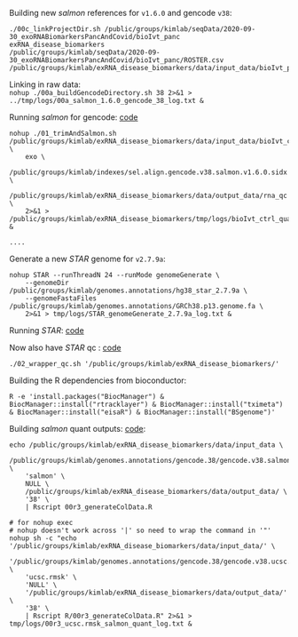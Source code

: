 
Building new *salmon* references for `v1.6.0` and gencode `v38`:  
```
./00c_linkProjectDir.sh /public/groups/kimlab/seqData/2020-09-30_exoRNABiomarkersPancAndCovid/bioIvt_panc
exRNA_disease_biomarkers
/public/groups/kimlab/seqData/2020-09-30_exoRNABiomarkersPancAndCovid/bioIvt_panc/ROSTER.csv
/public/groups/kimlab/exRNA_disease_biomarkers/data/input_data/bioIvt_panc
```

Linking in raw data:  
```nohup ./00a_buildGencodeDirectory.sh 38 2>&1 > ../tmp/logs/00a_salmon_1.6.0_gencode_38_log.txt &```

Running *salmon* for gencode: [code](bin/01_wrapper.sh)  
```
nohup ./01_trimAndSalmon.sh /public/groups/kimlab/exRNA_disease_biomarkers/data/input_data/bioIvt_ctrl/ \
	exo \
	/public/groups/kimlab/indexes/sel.align.gencode.v38.salmon.v1.6.0.sidx \
	/public/groups/kimlab/exRNA_disease_biomarkers/data/output_data/rna_qc \
	2>&1 > /public/groups/kimlab/exRNA_disease_biomarkers/tmp/logs/bioIvt_ctrl_quant_log.txt &

....

```  

Generate a new *STAR* genome for `v2.7.9a`:  
```
nohup STAR --runThreadN 24 --runMode genomeGenerate \
	--genomeDir /public/groups/kimlab/genomes.annotations/hg38_star_2.7.9a \
	--genomeFastaFiles /public/groups/kimlab/genomes.annotations/GRCh38.p13.genome.fa \
	2>&1 > tmp/logs/STAR_genomeGenerate_2.7.9a_log.txt &
```  

Running *STAR*: [code](bin/02_wrapper.sh)  

Now also have *STAR* qc : [code](bin/02_wrapper_qc.sh)  
```
./02_wrapper_qc.sh '/public/groups/kimlab/exRNA_disease_biomarkers/'
```

Building the R dependencies from bioconductor:  
```
R -e 'install.packages("BiocManager") & BiocManager::install("rtracklayer") & BiocManager::install("tximeta") & BiocManager::install("eisaR") & BiocManager::install("BSgenome")'
```

Building *salmon* quant outputs: [code](R/00r3_generateColData.R):  
```
echo /public/groups/kimlab/exRNA_disease_biomarkers/data/input_data \
	/public/groups/kimlab/genomes.annotations/gencode.38/gencode.v38.salmon.json \
	'salmon' \
	NULL \
	/public/groups/kimlab/exRNA_disease_biomarkers/data/output_data/ \
	'38' \
	| Rscript 00r3_generateColData.R

# for nohup exec
# nohup doesn't work across '|' so need to wrap the command in '"'
nohup sh -c "echo '/public/groups/kimlab/exRNA_disease_biomarkers/data/input_data/' \
	'/public/groups/kimlab/genomes.annotations/gencode.38/gencode.v38.ucsc.rmsk.salmon.json' \
	'ucsc.rmsk' \
	'NULL' \
	'/public/groups/kimlab/exRNA_disease_biomarkers/data/output_data/' \
	'38' \
	| Rscript R/00r3_generateColData.R" 2>&1 > tmp/logs/00r3_ucsc.rmsk_salmon_quant_log.txt &
```

